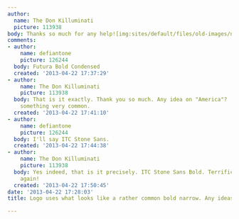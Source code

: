 ```yaml
---
author:
  name: The Don Killuminati
  picture: 113938
body: Thanks so much for any help![img:sites/default/files/old-images/neighborworks_4019.jpg]
comments:
- author:
    name: defiantone
    picture: 126244
  body: Futura Bold Condensed
  created: '2013-04-22 17:37:29'
- author:
    name: The Don Killuminati
    picture: 113938
  body: That is it exactly. Thank you so much. Any idea on "America"?  Again, it seems
    something very common.
  created: '2013-04-22 17:41:10'
- author:
    name: defiantone
    picture: 126244
  body: I'll say ITC Stone Sans.
  created: '2013-04-22 17:44:38'
- author:
    name: The Don Killuminati
    picture: 113938
  body: Yes indeed, that is it precisely. ITC Stone Sans Bold. Terrific. Thank you
    again!
  created: '2013-04-22 17:50:45'
date: '2013-04-22 17:28:03'
title: Logo uses what looks like a rather common bold narrow. Any ideas?

---
```

